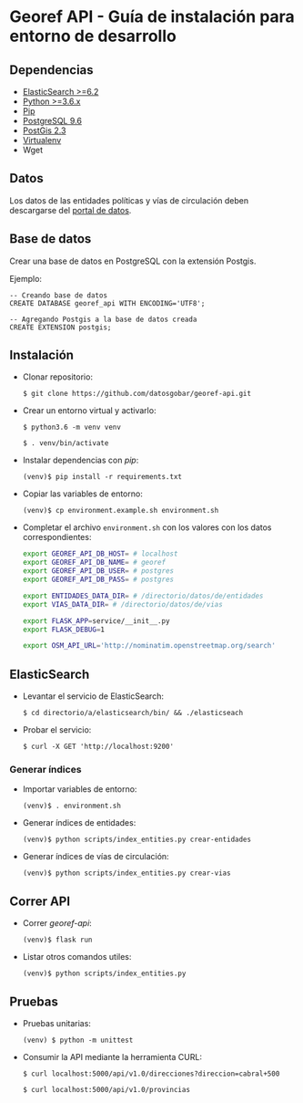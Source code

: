 # Georef API - Guía de instalación para entorno de desarrollo

## Dependencias

- [ElasticSearch >=6.2](https://www.elastic.co/guide/en/elasticsearch/reference/current/_installation.html)
- [Python >=3.6.x](https://www.python.org/downloads/)
- [Pip](https://pip.pypa.io/en/stable/installing/)
- [PostgreSQL 9.6](https://www.postgresql.org/download/)
- [PostGis 2.3](http://postgis.net/install/)
- [Virtualenv](https://packaging.python.org/guides/installing-using-pip-and-virtualenv/)
- Wget

## Datos

Los datos de las entidades políticas y vías de circulación deben descargarse del [portal de datos](http://datos.gob.ar/).  

## Base de datos

Crear una base de datos en PostgreSQL con la extensión Postgis.

Ejemplo:

```plsql
-- Creando base de datos
CREATE DATABASE georef_api WITH ENCODING='UTF8';

-- Agregando Postgis a la base de datos creada
CREATE EXTENSION postgis;
```

## Instalación

- Clonar repositorio:

    `$ git clone https://github.com/datosgobar/georef-api.git`
    
- Crear un entorno virtual y activarlo:

    `$ python3.6 -m venv venv`
    
    `$ . venv/bin/activate`
 
- Instalar dependencias con _pip_:
    
    `(venv)$ pip install -r requirements.txt`

- Copiar las variables de entorno:

    `(venv)$ cp environment.example.sh environment.sh`
    
- Completar el archivo `environment.sh` con los valores con los datos correspondientes:

    ```bash
    export GEOREF_API_DB_HOST= # localhost
    export GEOREF_API_DB_NAME= # georef 
    export GEOREF_API_DB_USER= # postgres
    export GEOREF_API_DB_PASS= # postgres   
 
    export ENTIDADES_DATA_DIR= # /directorio/datos/de/entidades
    export VIAS_DATA_DIR= # /directorio/datos/de/vias
 
    export FLASK_APP=service/__init__.py
    export FLASK_DEBUG=1

    export OSM_API_URL='http://nominatim.openstreetmap.org/search'
    ```
 
## ElasticSearch

- Levantar el servicio de ElasticSearch:

    `$ cd directorio/a/elasticsearch/bin/ && ./elasticseach`
  
- Probar el servicio:

    `$ curl -X GET 'http://localhost:9200'`
    
### Generar índices

- Importar variables de entorno:
    
    `(venv)$ . environment.sh`
    
- Generar índices de entidades:

    `(venv)$ python scripts/index_entities.py crear-entidades`
    
- Generar índices de vías de circulación:

    `(venv)$ python scripts/index_entities.py crear-vias`

## Correr API 

- Correr _georef-api_:
    
    `(venv)$ flask run`
    
- Listar otros comandos utiles:

    `(venv)$ python scripts/index_entities.py`

## Pruebas

- Pruebas unitarias:

    `(venv) $ python -m unittest`
  
- Consumir la API mediante la herramienta CURL:

    `$ curl localhost:5000/api/v1.0/direcciones?direccion=cabral+500`
  
    `$ curl localhost:5000/api/v1.0/provincias`
